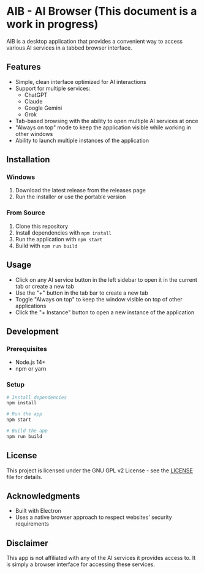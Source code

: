 # AIB - AI Browser (This document is a work in progress)

AIB is a desktop application that provides a convenient way to access various AI services in a tabbed browser interface.

## Features

- Simple, clean interface optimized for AI interactions
- Support for multiple services:
  - ChatGPT
  - Claude
  - Google Gemini 
  - Grok
- Tab-based browsing with the ability to open multiple AI services at once
- "Always on top" mode to keep the application visible while working in other windows
- Ability to launch multiple instances of the application

## Installation

### Windows

1. Download the latest release from the releases page
2. Run the installer or use the portable version

### From Source

1. Clone this repository
2. Install dependencies with `npm install`
3. Run the application with `npm start`
4. Build with `npm run build`

## Usage

- Click on any AI service button in the left sidebar to open it in the current tab or create a new tab
- Use the "+" button in the tab bar to create a new tab
- Toggle "Always on top" to keep the window visible on top of other applications
- Click the "+ Instance" button to open a new instance of the application

## Development

### Prerequisites

- Node.js 14+
- npm or yarn

### Setup

```bash
# Install dependencies
npm install

# Run the app
npm start

# Build the app
npm run build
```

## License

This project is licensed under the GNU GPL v2 License - see the [LICENSE](LICENSE) file for details.

## Acknowledgments

- Built with Electron
- Uses a native browser approach to respect websites' security requirements

## Disclaimer

This app is not affiliated with any of the AI services it provides access to. It is simply a browser interface for accessing these services.
